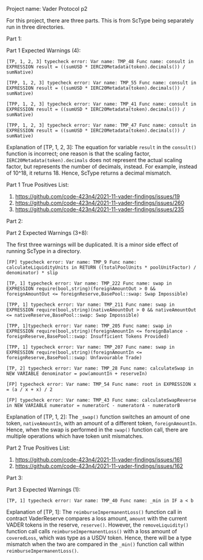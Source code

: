 Project name: Vader Protocol p2

For this project, there are three parts. This is from ScType being separately run in three directories.

Part 1:

Part 1 Expected Warnings (4):

```
[TP, 1, 2, 3] typecheck error: Var name: TMP_48 Func name: consult in EXPRESSION result = ((sumUSD * IERC20Metadata(token).decimals()) / sumNative)

[TPP, 1, 2, 3] typecheck error: Var name: TMP_55 Func name: consult in EXPRESSION result = ((sumUSD * IERC20Metadata(token).decimals()) / sumNative)

[TPP, 1, 2, 3] typecheck error: Var name: TMP_41 Func name: consult in EXPRESSION result = ((sumUSD * IERC20Metadata(token).decimals()) / sumNative)

[TPP, 1, 2, 3] typecheck error: Var name: TMP_47 Func name: consult in EXPRESSION result = ((sumUSD * IERC20Metadata(token).decimals()) / sumNative)
```

Explanation of [TP, 1, 2, 3]: The equation for variable `result` in the `consult()` function is incorrect; one reason is that the scaling factor, `IERC20Metadata(token).decimals` does not represent the actual scaling factor, but represents the number of decimals, instead. 
For example, instead of 10^18, it returns 18. Hence, ScType returns a decimal mismatch.


Part 1 True Positives List:
1) https://github.com/code-423n4/2021-11-vader-findings/issues/19
2) https://github.com/code-423n4/2021-11-vader-findings/issues/260
3) https://github.com/code-423n4/2021-11-vader-findings/issues/235

Part 2:

Part 2 Expected Warnings (3+8):

The first three warnings will be duplicated. It is a minor side effect of running ScType in a directory.

```
[FP] typecheck error: Var name: TMP_9 Func name: calculateLiquidityUnits in RETURN ((totalPoolUnits * poolUnitFactor) / denominator) * slip
 
[TP, 1] typecheck error: Var name: TMP_222 Func name: swap in EXPRESSION require(bool,string)(foreignAmountOut > 0 && foreignAmountOut <= foreignReserve,BasePool::swap: Swap Impossible)

[TPP, 1] typecheck error: Var name: TMP_211 Func name: swap in EXPRESSION require(bool,string)(nativeAmountOut > 0 && nativeAmountOut <= nativeReserve,BasePool::swap: Swap Impossible)

[TPP, 1]typecheck error: Var name: TMP_205 Func name: swap in EXPRESSION require(bool,string)(foreignAmountIn <= foreignBalance - foreignReserve,BasePool::swap: Insufficient Tokens Provided)

[TPP, 1] typecheck error: Var name: TMP_207 Func name: swap in EXPRESSION require(bool,string)(foreignAmountIn <= foreignReserve,BasePool::swap: Unfavourable Trade)

[TP, 2] typecheck error: Var name: TMP_28 Func name: calculateSwap in NEW VARIABLE denominator = pow(amountIn + reserveIn)

[FP] typecheck error: Var name: TMP_54 Func name: root in EXPRESSION x = (a / x + x) / 2

[FP] typecheck error: Var name: TMP_43 Func name: calculateSwapReverse in NEW VARIABLE numerator = numeratorC - numeratorA - numeratorB
```

Explanation of [TP, 1, 2]: The `_swap()` function switches an amount of one token, `nativeAmountIn`, with an amount of a different token, `foreignAmountIn`. 
Hence, when the swap is performed in the `swap()` function call, there are multiple operations which have token unit mismatches.

Part 2 True Positives List:
1) https://github.com/code-423n4/2021-11-vader-findings/issues/161
2) https://github.com/code-423n4/2021-11-vader-findings/issues/162

Part 3:

Part 3 Expected Warnings (1):

`[TP, 1] typecheck error: Var name: TMP_40 Func name: _min in IF a < b`

Explanation of [TP, 1]: The `reimburseImpermanentLoss()` function call in contract VaderReserve compares a loss amount, `amount` with the current VADER tokens in the reserve, `reserve()`. However, the `removeLiquidity()` function call calls `reimburseImpermanentLoss()` with a loss amount of `coveredLoss`, which was type as a USDV token. Hence, there will be a type mismatch when the two are compared in the `_min()` function call within `reimburseImpermanentLoss()`.
